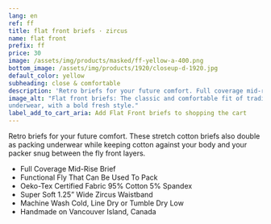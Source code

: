 ```yaml
---
lang: en
ref: ff
title: flat front briefs · zircus
name: flat front
prefix: ff
price: 30
image: /assets/img/products/masked/ff-yellow-a-400.png
bottom_image: /assets/img/products/1920/closeup-d-1920.jpg
default_color: yellow
subheading: close & comfortable
description: 'Retro briefs for your future comfort. Full coverage mid-rise, with a functional fly. Oeko-Tex Certified fabric, 95% Cotton 5% Spandex. Handmade on Vancouver Island, Canada.'
image_alt: "Flat front briefs: The classic and comfortable fit of traditional
underwear, with a bold fresh style."
label_add_to_cart_aria: Add Flat Front briefs to shopping the cart
---
```


Retro briefs for your future comfort. These stretch cotton briefs also double as
packing underwear while keeping cotton against your body and your packer snug
between the fly front layers.

- Full Coverage Mid-Rise Brief
- Functional Fly That Can Be Used To Pack
- Oeko-Tex Certified Fabric 95% Cotton 5% Spandex
- Super Soft 1.25” Wide Zircus Waistband
- Machine Wash Cold, Line Dry or Tumble Dry Low
- Handmade on Vancouver Island, Canada
